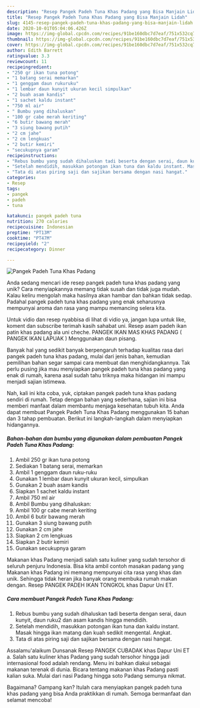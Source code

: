 ```yaml
---
description: "Resep Pangek Padeh Tuna Khas Padang yang Bisa Manjain Lidah"
title: "Resep Pangek Padeh Tuna Khas Padang yang Bisa Manjain Lidah"
slug: 4145-resep-pangek-padeh-tuna-khas-padang-yang-bisa-manjain-lidah
date: 2020-10-01T05:04:06.426Z
image: https://img-global.cpcdn.com/recipes/91be160dbc7d7eaf/751x532cq70/pangek-padeh-tuna-khas-padang-foto-resep-utama.jpg
thumbnail: https://img-global.cpcdn.com/recipes/91be160dbc7d7eaf/751x532cq70/pangek-padeh-tuna-khas-padang-foto-resep-utama.jpg
cover: https://img-global.cpcdn.com/recipes/91be160dbc7d7eaf/751x532cq70/pangek-padeh-tuna-khas-padang-foto-resep-utama.jpg
author: Edith Barrett
ratingvalue: 3.3
reviewcount: 11
recipeingredient:
- "250 gr ikan tuna potong"
- "1 batang serai memarkan"
- "1 genggam daun rukuruku"
- "1 lembar daun kunyit ukuran kecil simpulkan"
- "2 buah asam kandis"
- "1 sachet kaldu instant"
- "750 ml air"
- " Bumbu yang dihaluskan"
- "100 gr cabe merah keriting"
- "6 butir bawang merah"
- "3 siung bawang putih"
- "2 cm jahe"
- "2 cm lengkuas"
- "2 butir kemiri"
- "secukupnya garam"
recipeinstructions:
- "Rebus bumbu yang sudah dihaluskan tadi beserta dengan serai, daun kunyit, daun ruku2 dan asam kandis hingga mendidih."
- "Setelah mendidih, masukkan potongan ikan tuna dan kaldu instant. Masak hingga ikan matang dan kuah sedikit mengental. Angkat."
- "Tata di atas piring saji dan sajikan bersama dengan nasi hangat."
categories:
- Resep
tags:
- pangek
- padeh
- tuna

katakunci: pangek padeh tuna 
nutrition: 270 calories
recipecuisine: Indonesian
preptime: "PT13M"
cooktime: "PT47M"
recipeyield: "2"
recipecategory: Dinner

---
```



![Pangek Padeh Tuna Khas Padang](https://img-global.cpcdn.com/recipes/91be160dbc7d7eaf/751x532cq70/pangek-padeh-tuna-khas-padang-foto-resep-utama.jpg)

Anda sedang mencari ide resep pangek padeh tuna khas padang yang unik? Cara menyiapkannya memang tidak susah dan tidak juga mudah. Kalau keliru mengolah maka hasilnya akan hambar dan bahkan tidak sedap. Padahal pangek padeh tuna khas padang yang enak seharusnya mempunyai aroma dan rasa yang mampu memancing selera kita.

Untuk vidio dan resep nyabbisa di lihat di vidio ya, jangan lupa untuk like, koment dan subscribe terimah kasih sahabat uni. Resep asam padeh ikan patin khas padang ala uni cheche. PANGEK IKAN MAS KHAS PADANG ( PANGEK IKAN LAPUAK ) Menggunakan daun pisang.

Banyak hal yang sedikit banyak berpengaruh terhadap kualitas rasa dari pangek padeh tuna khas padang, mulai dari jenis bahan, kemudian pemilihan bahan segar sampai cara membuat dan menghidangkannya. Tak perlu pusing jika mau menyiapkan pangek padeh tuna khas padang yang enak di rumah, karena asal sudah tahu triknya maka hidangan ini mampu menjadi sajian istimewa.


Nah, kali ini kita coba, yuk, ciptakan pangek padeh tuna khas padang sendiri di rumah. Tetap dengan bahan yang sederhana, sajian ini bisa memberi manfaat dalam membantu menjaga kesehatan tubuh kita. Anda dapat membuat Pangek Padeh Tuna Khas Padang menggunakan 15 bahan dan 3 tahap pembuatan. Berikut ini langkah-langkah dalam menyiapkan hidangannya.

<!--inarticleads1-->

##### Bahan-bahan dan bumbu yang digunakan dalam pembuatan Pangek Padeh Tuna Khas Padang:

1. Ambil 250 gr ikan tuna potong
1. Sediakan 1 batang serai, memarkan
1. Ambil 1 genggam daun ruku-ruku
1. Gunakan 1 lembar daun kunyit ukuran kecil, simpulkan
1. Gunakan 2 buah asam kandis
1. Siapkan 1 sachet kaldu instant
1. Ambil 750 ml air
1. Ambil  Bumbu yang dihaluskan:
1. Ambil 100 gr cabe merah keriting
1. Ambil 6 butir bawang merah
1. Gunakan 3 siung bawang putih
1. Gunakan 2 cm jahe
1. Siapkan 2 cm lengkuas
1. Siapkan 2 butir kemiri
1. Gunakan secukupnya garam


Makanan khas Padang menjadi salah satu kuliner yang sudah tersohor di seluruh penjuru Indonesia. Bisa kita ambil contoh masakan padang yang Makanan khas Padang ini memang mempunyai cita rasa yang khas dan unik. Sehingga tidak heran jika banyak orang membuka rumah makan dengan. Resep PANGEK PADEH IKAN TONGKOL khas Dapur Uni ET. 

<!--inarticleads2-->

##### Cara membuat Pangek Padeh Tuna Khas Padang:

1. Rebus bumbu yang sudah dihaluskan tadi beserta dengan serai, daun kunyit, daun ruku2 dan asam kandis hingga mendidih.
1. Setelah mendidih, masukkan potongan ikan tuna dan kaldu instant. Masak hingga ikan matang dan kuah sedikit mengental. Angkat.
1. Tata di atas piring saji dan sajikan bersama dengan nasi hangat.


Assalamu&#39;alaikum Dunsanak Resep PANGEK CUBADAK khas Dapur Uni ET a. Salah satu kuliner khas Padang yang sudah tersohor hingga jadi internasional food adalah rendang. Menu ini bahkan diakui sebagai makanan terenak di dunia. Bicara tentang makanan khas Padang pasti kalian suka. Mulai dari nasi Padang hingga soto Padang semunya nikmat. 

Bagaimana? Gampang kan? Itulah cara menyiapkan pangek padeh tuna khas padang yang bisa Anda praktikkan di rumah. Semoga bermanfaat dan selamat mencoba!
